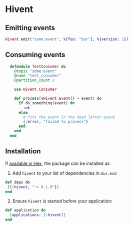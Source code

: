 # Hivent

## Emitting events
```elixir
Hivent.emit("some:event", %{foo: "bar"}, %{version: 1})
```

## Consuming events
```elixir
  defmodule TestConsumer do
    @topic "some:event"
    @name "test_consumer"
    @partition_count 2

    use Hivent.Consumer

    def process(%Hivent.Event{} = event) do
      if do_something(event) do
        :ok
      else
        # Puts the event in the dead letter queue
        {:error, "failed to process"}
      end
    end
  end
```

## Installation

If [available in Hex](https://hex.pm/docs/publish), the package can be installed as:

1. Add `hivent` to your list of dependencies in `mix.exs`:

 ```elixir
def deps do
  [{:hivent, "~> 0.1.0"}]
end
```

2. Ensure `hivent` is started before your application:

```elixir
def application do
  [applications: [:hivent]]
end
```
